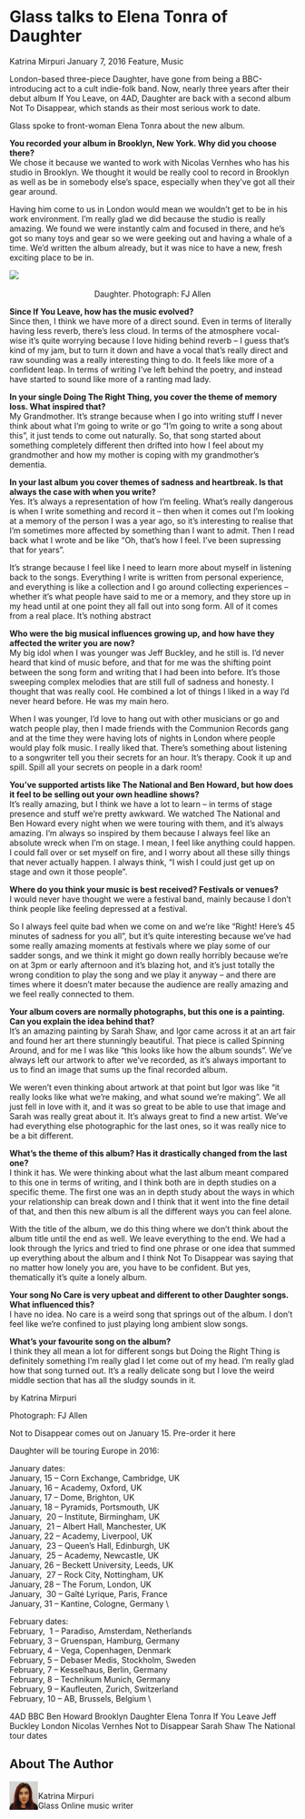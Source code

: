 # Glass talks to Elena Tonra of Daughter

Katrina Mirpuri	January 7, 2016	Feature, Music

London-based three-piece Daughter, have gone from being a BBC-introducing act to a cult indie-folk band. Now, nearly three years after their debut album If You Leave, on 4AD, Daughter are back with a second album Not To Disappear, which stands as their most serious work to date.

Glass spoke to front-woman Elena Tonra about the new album.

**You recorded your album in Brooklyn, New York. Why did you choose there?** \
We chose it because we wanted to work with Nicolas Vernhes who has his studio in Brooklyn. We thought it would be really cool to record in Brooklyn as well as be in somebody else’s space, especially when they’ve got all their gear around.

Having him come to us in London would mean we wouldn’t get to be in his work environment. I’m really glad we did because the studio is really amazing. We found we were instantly calm and focused in there, and he’s got so many toys and gear so we were geeking out and having a whale of a time. We’d written the album already, but it was nice to have a new, fresh exciting place to be in.

<img src="/Images/Francesca Jane Allen/Daughter-1-CreditFrancescaAllen.jpg">

<p align="center">
Daughter. Photograph: FJ Allen
</p>

**Since If You Leave, how has the music evolved?** \
Since then, I think we have more of a direct sound. Even in terms of literally having less reverb, there’s less cloud. In terms of the atmosphere vocal-wise it’s quite worrying because I love hiding behind reverb – I guess that’s kind of my jam, but to turn it down and have a vocal that’s really direct and raw sounding was a really interesting thing to do. It feels like more of a confident leap. In terms of writing I’ve left behind the poetry, and instead have started to sound like more of a ranting mad lady.

**In your single Doing The Right Thing, you cover the theme of memory loss. What inspired that?** \
My Grandmother. It’s strange because when I go into writing stuff I never think about what I’m going to write or go “I’m going to write a song about this”, it just tends to come out naturally. So, that song started about something completely different then drifted into how I feel about my grandmother and how my mother is coping with my grandmother’s dementia.

**In your last album you cover themes of sadness and heartbreak. Is that always the case with when you write?** \
Yes. It’s always a representation of how I’m feeling. What’s really dangerous is when I write something and record it – then when it comes out I’m looking at a memory of the person I was a year ago, so it’s interesting to realise that I’m sometimes more affected by something than I want to admit. Then I read back what I wrote and be like “Oh, that’s how I feel. I’ve been supressing that for years”.

It’s strange because I feel like I need to learn more about myself in listening back to the songs. Everything I write is written from personal experience, and everything is like a collection and I go around collecting experiences – whether it’s what people have said to me or a memory, and they store up in my head until at one point they all fall out into song form. All of it comes from a real place. It’s nothing abstract

**Who were the big musical influences growing up, and how have they affected the writer you are now?** \
My big idol when I was younger was Jeff Buckley, and he still is. I’d never heard that kind of music before, and that for me was the shifting point between the song form and writing that I had been into before. It’s those sweeping complex melodies that are still full of sadness and honesty. I thought that was really cool. He combined a lot of things I liked in a way I’d never heard before. He was my main hero.

When I was younger, I’d love to hang out with other musicians or go and watch people play, then I made friends with the Communion Records gang and at the time they were having lots of nights in London where people would play folk music. I really liked that. There’s something about listening to a songwriter tell you their secrets for an hour. It’s therapy. Cook it up and spill. Spill all your secrets on people in a dark room!

**You’ve supported artists like The National and Ben Howard, but how does it feel to be selling out your own headline shows?** \
It’s really amazing, but I think we have a lot to learn – in terms of stage presence and stuff we’re pretty awkward. We watched The National and Ben Howard every night when we were touring with them, and it’s always amazing. I’m always so inspired by them because I always feel like an absolute wreck when I’m on stage. I mean, I feel like anything could happen. I could fall over or set myself on fire, and I worry about all these silly things that never actually happen. I always think, “I wish I could just get up on stage and own it those people”.

**Where do you think your music is best received? Festivals or venues?** \
I would never have thought we were a festival band, mainly because I don’t think people like feeling depressed at a festival.

So I always feel quite bad when we come on and we’re like “Right! Here’s 45 minutes of sadness for you all”, but it’s quite interesting because we’ve had some really amazing moments at festivals where we play some of our sadder songs, and we think it might go down really horribly because we’re on at 3pm or early afternoon and it’s blazing hot, and it’s just totally the wrong condition to play the song and we play it anyway – and there are times where it doesn’t mater because the audience are really amazing and we feel really connected to them.

**Your album covers are normally photographs, but this one is a painting. Can you explain the idea behind that?** \
It’s an amazing painting by Sarah Shaw, and Igor came across it at an art fair and found her art there stunningly beautiful. That piece is called Spinning Around, and for me I was like “this looks like how the album sounds”. We’ve always left our artwork to after we’ve recorded, as it’s always important to us to find an image that sums up the final recorded album.

We weren’t even thinking about artwork at that point but Igor was like “it really looks like what we’re making, and what sound we’re making”. We all just fell in love with it, and it was so great to be able to use that image and Sarah was really great about it. It’s always great to find a new artist. We’ve had everything else photographic for the last ones, so it was really nice to be a bit different.

**What’s the theme of this album? Has it drastically changed from the last one?** \
I think it has. We were thinking about what the last album meant compared to this one in terms of writing, and I think both are in depth studies on a specific theme. The first one was an in depth study about the ways in which your relationship can break down and I think that it went into the fine detail of that, and then this new album is all the different ways you can feel alone.

With the title of the album, we do this thing where we don’t think about the album title until the end as well. We leave everything to the end. We had a look through the lyrics and tried to find one phrase or one idea that summed up everything about the album and I think Not To Disappear was saying that no matter how lonely you are, you have to be confident. But yes, thematically it’s quite a lonely album.

**Your song No Care is very upbeat and different to other Daughter songs. What influenced this?** \
I have no idea. No care is a weird song that springs out of the album. I don’t feel like we’re confined to just playing long ambient slow songs.

**What’s your favourite song on the album?** \
I think they all mean a lot for different songs but Doing the Right Thing is definitely something I’m really glad I let come out of my head. I’m really glad how that song turned out. It’s a really delicate song but I love the weird middle section that has all the sludgy sounds in it.

by Katrina Mirpuri

Photograph: FJ Allen

Not to Disappear comes out on January 15. Pre-order it here

Daughter will be touring Europe in 2016:

January dates: \
January, 15 – Corn Exchange, Cambridge, UK \
January, 16 – Academy, Oxford, UK \
January, 17 – Dome, Brighton, UK \
January, 18 – Pyramids, Portsmouth, UK \
January,  20 – Institute, Birmingham, UK \
January,  21 – Albert Hall, Manchester, UK \
January, 22 – Academy, Liverpool, UK \
January,  23 – Queen’s Hall, Edinburgh, UK \
January,  25 – Academy, Newcastle, UK \
January, 26 – Beckett University, Leeds, UK \
January,  27 – Rock City, Nottingham, UK \
January, 28 – The Forum, London, UK \
January,  30 – Gaîté Lyrique, Paris, France \
January, 31 – Kantine, Cologne, Germany \

February dates: \
February,  1 – Paradiso, Amsterdam, Netherlands \
February, 3 – Gruenspan, Hamburg, Germany \
February, 4 – Vega, Copenhagen, Denmark \
February, 5 – Debaser Medis, Stockholm, Sweden \
February, 7 – Kesselhaus, Berlin, Germany \
February, 8 – Technikum Munich, Germany \
February, 9 – Kaufleuten, Zurich, Switzerland \
February, 10 – AB, Brussels, Belgium \

4AD	BBC	Ben Howard	Brooklyn	Daughter	Elena Tonra	If You Leave	Jeff Buckley	London	Nicolas Vernhes	Not to Disappear	Sarah Shaw	The National	tour dates


About The Author
---

<img src="/Text/Resources/Katrina-byline-e1438863246427.jpg"  width=10% align="left"> \
Katrina Mirpuri \
Glass Online music writer
<br clear="left"/>
